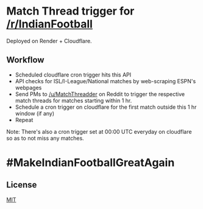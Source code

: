 # Match Thread trigger for [/r/IndianFootball](https://www.reddit.com/r/indianfootball)
Deployed on Render + Cloudflare.

## Workflow
- Scheduled cloudflare cron trigger hits this API
- API checks for ISL/I-League/National matches by web-scraping ESPN's webpages
- Send PMs to [/u/MatchThreadder](https://www.reddit.com/user/MatchThreadder) on Reddit to trigger the respective match threads for matches starting within 1 hr.
- Schedule a cron trigger on cloudflare for the first match outside this 1 hr window (if any) 
- Repeat

Note: There's also a cron trigger set at 00:00 UTC everyday on cloudflare so as to not miss any matches.

# #MakeIndianFootballGreatAgain

## License

[MIT](https://choosealicense.com/licenses/mit/)
